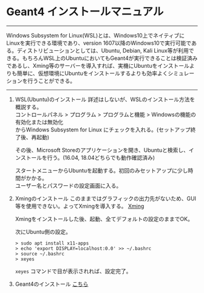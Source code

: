 # Geant4 インストールマニュアル

***
Windows Subsystem for Linux(WSL)とは、Windows10上でネイティブにLinuxを実行できる環境であり、version 1607以降のWindows10で実行可能である。ディストリビューションとしては、Ubuntu, Debian, Kali Linux等が利用できる。もちろんWSL上のUbuntuにおいてもGeant4が実行できることは検証済みであるし、Xming等のサーバーを導入すれば、実機にUbuntuをインストールよりも簡単に、仮想環境にUbuntuをインストールするよりも効率よくシミュレーションを行うことができる。
***

1. WSL(Ubuntu)のインストール
   詳述はしないが、WSLのインストール方法を概説する。  
   コントロールパネル > プログラム > プログラムと機能 > Windowsの機能の有効化または無効化  
   からWindows Subsystem for Linux にチェックを入れる。(セットアップ終了後、再起動)  

   その後、Microsoft Storeのアプリケーションを開き、Ubuntuと検索し、インストールを行う。(16.04, 18.04どちらでも動作確認済み)  

   スタートメニューからUbuntuを起動する。初回のみセットアップに少し時間がかかる。  
   ユーザー名とパスワードの設定画面に入る。

2. Xmingのインストール
   このままではグラフィックの出力先がないため、GUI等を使用できない。よってXmingを導入する。
   [Xming](https://ja.osdn.net/projects/sfnet_xming/releases/)  

   Xmingをインストールした後、起動、全てデフォルトの設定のままでOK。  

   次にUbuntu側の設定。

   ```shell
   > sudo apt install x11-apps
   > echo 'export DISPLAY=localhost:0.0' >> ~/.bashrc
   > source ~/.bashrc
   > xeyes
   ```

   `xeyes` コマンドで目が表示されれば、設定完了。

3. Geant4のインストール
   [こちら](./geant4_build_and_install_guide_for_ubuntu.md)